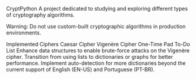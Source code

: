 CryptPython
A project dedicated to studying and exploring different types of cryptography algorithms.

Warning: Do not use custom-built cryptographic algorithms in production environments.

Implemented Ciphers
Caesar Cipher
Vigenère Cipher
One-Time Pad
To-Do List
Enhance data structures to enable brute-force attacks on the Vigenère cipher. Transition from using lists to dictionaries or graphs for better performance.
Implement auto-detection for more dictionaries beyond the current support of English (EN-US) and Portuguese (PT-BR).
